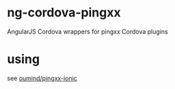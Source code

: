 # ng-cordova-pingxx
AngularJS Cordova wrappers for pingxx  Cordova plugins

# using
see [oumind/pingxx-ionic](https://github.com/oumind/pingxx-ionic)
